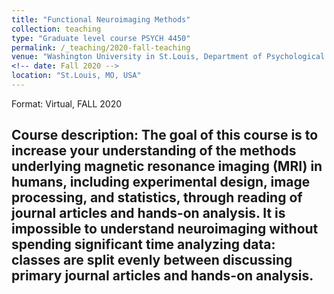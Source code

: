 ```yaml
---
title: "Functional Neuroimaging Methods"
collection: teaching
type: "Graduate level course PSYCH 4450"
permalink: /_teaching/2020-fall-teaching
venue: "Washington University in St.Louis, Department of Psychological and Brain Sciences"
<!-- date: Fall 2020 -->
location: "St.Louis, MO, USA"
---
```

Format: Virtual, FALL 2020

Course description: The goal of this course is to increase your understanding of the methods underlying magnetic resonance imaging (MRI) in humans, including experimental design, image processing, and statistics, through reading of journal articles and hands-on analysis. It is impossible to understand neuroimaging without spending significant time analyzing data: classes are split evenly between discussing primary journal articles and hands-on analysis. 
---

<!-- This is a description of a teaching experience. You can use markdown like any other post.

Heading 1
======

Heading 2
======

Heading 3
====== -->
